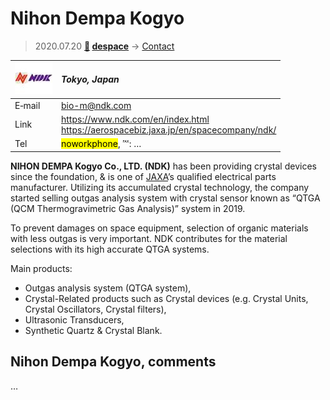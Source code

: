 # Nihon Dempa Kogyo
> 2020.07.20 **[🚀](../index/index.md) [despace](index.md)** → [Contact](contact.md)

|[![](f/contact/n/ndk_logo1_thumb.jpg)](f/contact/n/ndk_logo1.png)|*Tokyo, Japan*|
|:--|:--|
|E‑mail| <bio-m@ndk.com> |
|Link| <https://www.ndk.com/en/index.html><br> <https://aerospacebiz.jaxa.jp/en/spacecompany/ndk/> |
|Tel| <mark>noworkphone</mark>, ℻: … |

**NIHON DEMPA Kogyo Co., LTD. (NDK)** has been providing crystal devices since the foundation, & is one of [JAXA](zz_jaxa.md)’s qualified electrical parts manufacturer. Utilizing its accumulated crystal technology, the company started selling outgas analysis system with crystal sensor known as “QTGA (QCM Thermogravimetric Gas Analysis)” system in 2019.

To prevent damages on space equipment, selection of organic materials with less outgas is very important. NDK contributes for the material selections with its high accurate QTGA systems.

Main products:

   - Outgas analysis system (QTGA system),
   - Crystal-Related products such as Crystal devices (e.g. Crystal Units, Crystal Oscillators, Crystal filters),
   - Ultrasonic Transducers,
   - Synthetic Quartz & Crystal Blank.

<p style="page-break-after:always"> </p>

## Nihon Dempa Kogyo, comments

…

